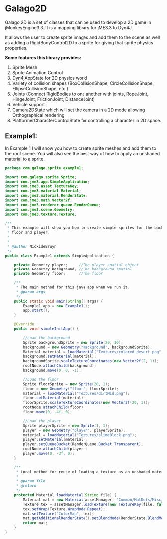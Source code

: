 # Galago2D
Galago 2D is a set of classes that can be used to develop a 2D game in jMonkeyEngine3.3.
It is a mapping library for jME3.3 to Dyn4J. 

It allows the user to create sprite images and add them to
the scene as well as adding a RigidBodyControl2D to a sprite for giving that sprite physics properties.


**Some features this library provides:**
1. Sprite Mesh
2. Sprite Animation Control
3. Dyn4jAppState for 2D physics world
4. Variety of collision shapes (BoxCollisionShape, CircleCollisionShape, EllipseCollisionShape, etc.)
5. Joints (Connect RigidBodies to one another with joints, RopeJoint, HingeJoint, FrictionJoint, DistanceJoint)
6. Vehicle support
7. Camera2DState which will set the camera in a 2D mode allowing Orthographical rendering
8. PlatformerCharacterControlState for controlling a character in 2D space.

## Example1:
In Example 1 I will show you how to create sprite meshes and add them to the root scene. 
You will also see the best way of how to apply an unshaded material to a sprite.

```java
package com.galago.sprite.example1;

import com.galago.sprite.Sprite;
import com.jme3.app.SimpleApplication;
import com.jme3.asset.TextureKey;
import com.jme3.material.Material;
import com.jme3.material.RenderState;
import com.jme3.math.Vector2f;
import com.jme3.renderer.queue.RenderQueue;
import com.jme3.scene.Geometry;
import com.jme3.texture.Texture;

/**
 * This example will show you how to create simple sprites for the background,
 * floor and player.
 *
 *
 * @author NickideBruyn
 */
public class Example1 extends SimpleApplication {

    private Geometry player;     //The player spatial object
    private Geometry background; //The background spatial
    private Geometry floor;      //The floor

    /**
     * The main method for this java app when we run it.
     * @param args 
     */
    public static void main(String[] args) {
        Example1 app = new Example1();
        app.start();
    }

    @Override
    public void simpleInitApp() {

        //Load the background
        Sprite backgroundSprite = new Sprite(20, 10);
        background = new Geometry("background", backgroundSprite);
        Material material = loadMaterial("Textures/colored_desert.png");
        background.setMaterial(material);
        backgroundSprite.scaleTextureCoordinates(new Vector2f(2, 1));
        rootNode.attachChild(background);
        background.move(0, 0, -1);

        //Load the floor
        Sprite floorSprite = new Sprite(20, 1);
        floor = new Geometry("floor", floorSprite);
        material = loadMaterial("Textures/dirtMid.png");
        floor.setMaterial(material);
        floorSprite.scaleTextureCoordinates(new Vector2f(20, 1));
        rootNode.attachChild(floor);
        floor.move(0, -4f, 0);

        //Load the player
        Sprite playerSprite = new Sprite(1, 1);
        player = new Geometry("player", playerSprite);
        material = loadMaterial("Textures/slimeBlock.png");
        player.setMaterial(material);
        player.setQueueBucket(RenderQueue.Bucket.Transparent);
        rootNode.attachChild(player);
        player.move(0, -3f, 0);
    }

    /**
     * Local method for reuse of loading a texture as an unshaded material
     *
     * @param file
     * @return
     */
    protected Material loadMaterial(String file) {
        Material mat = new Material(assetManager, "Common/MatDefs/Misc/Unshaded.j3md");
        Texture tex = assetManager.loadTexture(new TextureKey(file, false));
        tex.setWrap(Texture.WrapMode.Repeat);
        mat.setTexture("ColorMap", tex);
        mat.getAdditionalRenderState().setBlendMode(RenderState.BlendMode.Alpha);
        return mat;
    }
}

```

